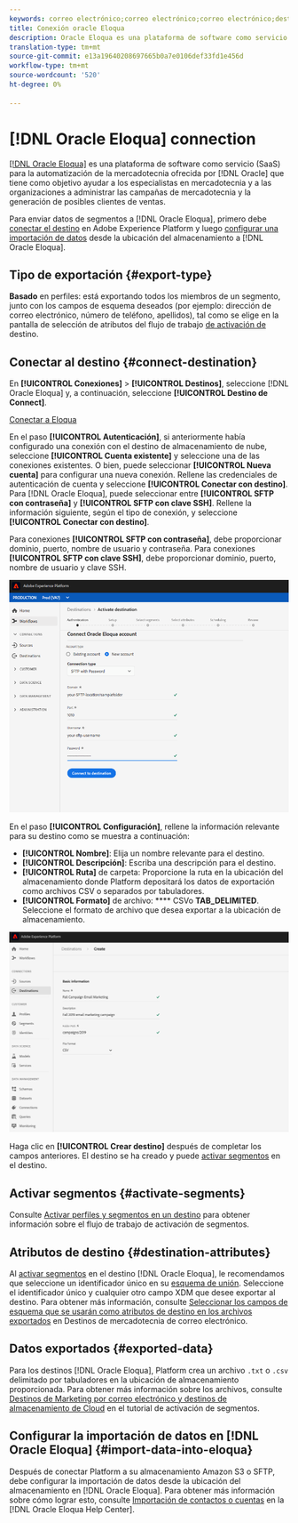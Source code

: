 ```yaml
---
keywords: correo electrónico;correo electrónico;correo electrónico;destinos de correo electrónico;oracle eloqua;oracle
title: Conexión oracle Eloqua
description: Oracle Eloqua es una plataforma de software como servicio (SaaS) para la automatización de la mercadotecnia ofrecida por Oracle que tiene como objetivo ayudar a los especialistas en mercadotecnia B2B y a las organizaciones a administrar las campañas de mercadotecnia y la generación de posibles clientes de ventas.
translation-type: tm+mt
source-git-commit: e13a19640208697665b0a7e0106def33fd1e456d
workflow-type: tm+mt
source-wordcount: '520'
ht-degree: 0%

---
```



# [!DNL Oracle Eloqua] connection

[[!DNL Oracle Eloqua]](https://www.oracle.com/marketingcloud/products/marketing-automation/) es una plataforma de software como servicio (SaaS) para la automatización de la mercadotecnia ofrecida por  [!DNL Oracle] que tiene como objetivo ayudar a los especialistas en mercadotecnia y a las organizaciones a administrar las campañas de mercadotecnia y la generación de posibles clientes de ventas.

Para enviar datos de segmentos a [!DNL Oracle Eloqua], primero debe [conectar el destino](#connect-destination) en Adobe Experience Platform y luego [configurar una importación de datos](#import-data-into-eloqua) desde la ubicación del almacenamiento a [!DNL Oracle Eloqua].

## Tipo de exportación {#export-type}

**Basado**  en perfiles: está exportando todos los miembros de un segmento, junto con los campos de esquema deseados (por ejemplo: dirección de correo electrónico, número de teléfono, apellidos), tal como se elige en la pantalla de selección de atributos del flujo de trabajo [ de activación de ](../../ui/activate-destinations.md#select-attributes)destino.

## Conectar al destino {#connect-destination}

En **[!UICONTROL Conexiones]** > **[!UICONTROL Destinos]**, seleccione [!DNL Oracle Eloqua] y, a continuación, seleccione **[!UICONTROL Destino de Connect]**.

[Conectar a Eloqua](../../assets/catalog/email-marketing/oracle-eloqua/catalog.png)

En el paso **[!UICONTROL Autenticación]**, si anteriormente había configurado una conexión con el destino de almacenamiento de nube, seleccione **[!UICONTROL Cuenta existente]** y seleccione una de las conexiones existentes. O bien, puede seleccionar **[!UICONTROL Nueva cuenta]** para configurar una nueva conexión. Rellene las credenciales de autenticación de cuenta y seleccione **[!UICONTROL Conectar con destino]**. Para [!DNL Oracle Eloqua], puede seleccionar entre **[!UICONTROL SFTP con contraseña]** y **[!UICONTROL SFTP con clave SSH]**. Rellene la información siguiente, según el tipo de conexión, y seleccione **[!UICONTROL Conectar con destino]**.

Para conexiones **[!UICONTROL SFTP con contraseña]**, debe proporcionar dominio, puerto, nombre de usuario y contraseña.
Para conexiones **[!UICONTROL SFTP con clave SSH]**, debe proporcionar dominio, puerto, nombre de usuario y clave SSH.

![Configurar el asistente para Eloqua](../../assets/catalog/email-marketing/oracle-eloqua/account-info.png)

En el paso **[!UICONTROL Configuración]**, rellene la información relevante para su destino como se muestra a continuación:
- **[!UICONTROL Nombre]**: Elija un nombre relevante para el destino.
- **[!UICONTROL Descripción]**: Escriba una descripción para el destino.
- **[!UICONTROL Ruta]** de carpeta: Proporcione la ruta en la ubicación del almacenamiento donde Platform depositará los datos de exportación como archivos CSV o separados por tabuladores.
- **[!UICONTROL Formato]** de archivo:  **** CSVo  **TAB_DELIMITED**. Seleccione el formato de archivo que desea exportar a la ubicación de almacenamiento.

![Información básica de Eloqua](../../assets/catalog/email-marketing/oracle-eloqua/basic-information.png)

Haga clic en **[!UICONTROL Crear destino]** después de completar los campos anteriores. El destino se ha creado y puede [activar segmentos](../../ui/activate-destinations.md) en el destino.

## Activar segmentos {#activate-segments}

Consulte [Activar perfiles y segmentos en un destino](../../ui/activate-destinations.md) para obtener información sobre el flujo de trabajo de activación de segmentos.

## Atributos de destino {#destination-attributes}

Al [activar segmentos](../../ui/activate-destinations.md) en el destino [!DNL Oracle Eloqua], le recomendamos que seleccione un identificador único en su [esquema de unión](../../../profile/home.md#profile-fragments-and-union-schemas). Seleccione el identificador único y cualquier otro campo XDM que desee exportar al destino. Para obtener más información, consulte [Seleccionar los campos de esquema que se usarán como atributos de destino en los archivos exportados](./overview.md#destination-attributes) en Destinos de mercadotecnia de correo electrónico.

## Datos exportados {#exported-data}

Para los destinos [!DNL Oracle Eloqua], Platform crea un archivo `.txt` o `.csv` delimitado por tabuladores en la ubicación de almacenamiento proporcionada. Para obtener más información sobre los archivos, consulte [Destinos de Marketing por correo electrónico y destinos de almacenamiento de Cloud](../../ui/activate-destinations.md#esp-and-cloud-storage) en el tutorial de activación de segmentos.

## Configurar la importación de datos en [!DNL Oracle Eloqua] {#import-data-into-eloqua}

Después de conectar Platform a su almacenamiento Amazon S3 o SFTP, debe configurar la importación de datos desde la ubicación del almacenamiento en [!DNL Oracle Eloqua]. Para obtener más información sobre cómo lograr esto, consulte [Importación de contactos o cuentas](https://docs.oracle.com/cloud/latest/marketingcs_gs/OMCAA/Help/DataImportExport/Tasks/ImportingContactsOrAccounts.htm) en la [!DNL Oracle Eloqua Help Center].